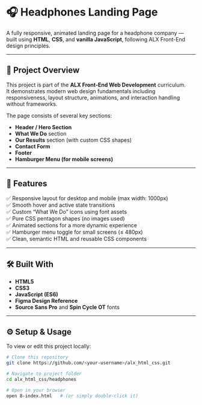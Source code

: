 # 🎧 Headphones Landing Page

A fully responsive, animated landing page for a headphone company — built using **HTML**, **CSS**, and **vanilla JavaScript**, following ALX Front-End design principles.

---

## 📖 Project Overview

This project is part of the **ALX Front-End Web Development** curriculum.  
It demonstrates modern web design fundamentals including responsiveness, layout structure, animations, and interaction handling without frameworks.

The page consists of several key sections:
- **Header / Hero Section**
- **What We Do** section
- **Our Results** section (with custom CSS shapes)
- **Contact Form**
- **Footer**
- **Hamburger Menu (for mobile screens)**

---

## 🧱 Features

✅ Responsive layout for desktop and mobile (max width: 1000px)  
✅ Smooth hover and active state transitions  
✅ Custom “What We Do” icons using font assets  
✅ Pure CSS pentagon shapes (no images used)  
✅ Animated sections for a more dynamic experience  
✅ Hamburger menu toggle for small screens (≤ 480px)  
✅ Clean, semantic HTML and reusable CSS components  

---

## 🛠️ Built With

- **HTML5**
- **CSS3**
- **JavaScript (ES6)**
- **Figma Design Reference**
- **Source Sans Pro** and **Spin Cycle OT** fonts

---

## ⚙️ Setup & Usage

To view or edit this project locally:

```bash
# Clone this repository
git clone https://github.com/<your-username>/alx_html_css.git

# Navigate to project folder
cd alx_html_css/headphones

# Open in your browser
open 8-index.html   # (or simply double-click it)
